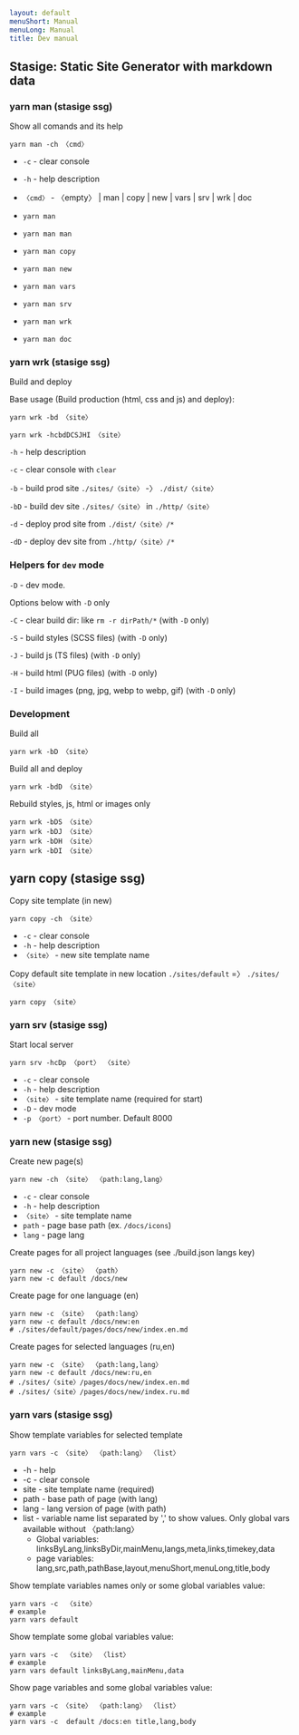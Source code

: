 ```yaml
layout: default
menuShort: Manual
menuLong: Manual
title: Dev manual
```
<!--config-->
## Stasige: Static Site Generator with markdown data

### yarn man (stasige ssg)
Show all comands and its help
```shell
yarn man -ch 〈cmd〉
```

* `-c` - clear console
* `-h` - help description
*  `〈cmd〉` - 〈empty〉 | man | copy | new | vars | srv | wrk | doc 

* `yarn man`
* `yarn man man`
* `yarn man copy`
* `yarn man new`
* `yarn man vars`
* `yarn man srv`
* `yarn man wrk`
* `yarn man doc`

### yarn wrk (stasige ssg)
Build and deploy

Base usage (Build production (html, css and js) and deploy):
```shell
yarn wrk -bd 〈site〉
```

```shell
yarn wrk -hcbdDCSJHI 〈site〉
```

`-h` - help description

`-c`  - clear console with `clear`


`-b`  - build prod site `./sites/〈site〉` -〉 `./dist/〈site〉`

`-bD`  - build dev site `./sites/〈site〉` in `./http/〈site〉`

`-d`  - deploy prod site from `./dist/〈site〉/*`

`-dD`  - deploy dev site from `./http/〈site〉/*`

### Helpers for `dev` mode

`-D`  - dev mode.

Options below with `-D` only

`-C`  - clear build dir: like `rm -r dirPath/*`  (with `-D` only)

`-S`  - build styles (SCSS files) (with `-D` only)

`-J`  - build js (TS files) (with `-D` only)

`-H`  - build html (PUG files) (with `-D` only)

`-I`  - build images (png, jpg, webp to webp, gif) (with `-D` only)

### Development

Build all
```shell
yarn wrk -bD 〈site〉
```
Build all and deploy
```shell
yarn wrk -bdD 〈site〉
```
Rebuild styles, js, html or images only 
```shell
yarn wrk -bDS 〈site〉 
yarn wrk -bDJ 〈site〉 
yarn wrk -bDH 〈site〉 
yarn wrk -bDI 〈site〉 
```

## yarn copy (stasige ssg)
Copy site template (in new)
```shell
yarn copy -ch 〈site〉
```

* `-c` - clear console
* `-h` - help description
* `〈site〉` - new site template name

Copy default site template in new location `./sites/default` =〉  `./sites/〈site〉`
```shell
yarn copy 〈site〉
```

### yarn srv (stasige ssg)
Start local server
```shell
yarn srv -hcDp 〈port〉 〈site〉
```
* `-c` - clear console
* `-h` - help description
* `〈site〉` - site template name (required for start)
* `-D` - dev mode
* `-p 〈port〉` - port number. Default 8000

### yarn new (stasige ssg)
Create new page(s)
```shell
yarn new -ch 〈site〉 〈path:lang,lang〉
```

* `-c` - clear console
* `-h` - help description
* `〈site〉` - site template name
* `path` - page base path (ex. `/docs/icons`)
* `lang` - page lang 

Create pages for all project languages (see ./build.json langs key)
```shell
yarn new -c 〈site〉 〈path〉
yarn new -c default /docs/new
```

Create page for one language (en)
```shell
yarn new -c 〈site〉 〈path:lang〉
yarn new -c default /docs/new:en
# ./sites/default/pages/docs/new/index.en.md
```

Create pages for selected languages (ru,en)
```shell
yarn new -c 〈site〉 〈path:lang,lang〉
yarn new -c default /docs/new:ru,en
# ./sites/〈site〉/pages/docs/new/index.en.md 
# ./sites/〈site〉/pages/docs/new/index.ru.md
```

### yarn vars (stasige ssg)
Show template variables for selected template

```shell
yarn vars -c 〈site〉 〈path:lang〉 〈list〉
```
* -h - help
* -c - clear console
* site - site template name (required)
* path - base path of page (with lang)
* lang - lang version of page (with path)
* list - variable name list separated by ',' to show values. Only global vars available without 〈path:lang〉
  + Global variables: linksByLang,linksByDir,mainMenu,langs,meta,links,timekey,data
  + page variables: lang,src,path,pathBase,layout,menuShort,menuLong,title,body

Show template variables names only or some global variables value:
```shell
yarn vars -c  〈site〉
# example
yarn vars default  
```

Show template some global variables value:
```shell
yarn vars -c  〈site〉 〈list〉
# example
yarn vars default linksByLang,mainMenu,data
```

Show page variables and some global variables value:
```shell
yarn vars -c 〈site〉 〈path:lang〉 〈list〉
# example
yarn vars -c  default /docs:en title,lang,body
```
